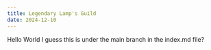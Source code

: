 ```yaml
---
title: Legendary Lamp's Guild
date: 2024-12-10
---
```

Hello World I guess this is under the main branch in the index.md file?

